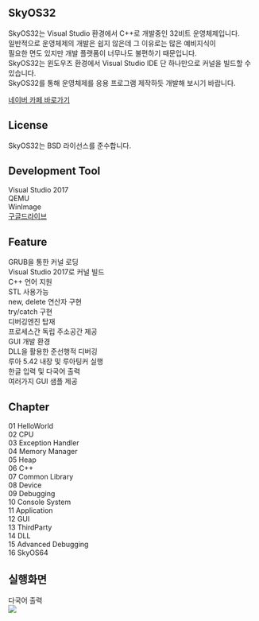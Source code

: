 SkyOS32
----------------

SkyOS32는 Visual Studio 환경에서 C++로 개발중인 32비트 운영체제입니다.  
일반적으로 운영체제의 개발은 쉽지 않은데 그 이유로는 많은 예비지식이  
필요한 면도 있지만 개발 플랫폼이 너무나도 불편하기 때문입니다.  
SkyOS32는 윈도우즈 환경에서 Visual Studio IDE 단 하나만으로 커널을 빌드할 수 있습니다.  
SkyOS32를 통해 운영체제를 응용 프로그램 제작하듯 개발해 보시기 바랍니다.  

[네이버 카페 바로가기](https://cafe.naver.com/codemasterproject)

License
-------

SkyOS32는 BSD 라이선스를 준수합니다.

Development Tool
-------------------

Visual Studio 2017  
QEMU  
WinImage  
[구글드라이브](https://drive.google.com/drive/folders/1KR2yITxhtZJaK7uHf54bP1nslQGdMFAS?usp=sharing)

Feature
-------

GRUB을 통한 커널 로딩  
Visual Studio 2017로 커널 빌드  
C++ 언어 지원  
STL 사용가능  
new, delete 연산자 구현  
try/catch 구현  
디버깅엔진 탑재  
프로세스간 독립 주소공간 제공  
GUI 개발 환경  
DLL을 활용한 준선행적 디버깅  
루아 5.42 내장 및 루아팅커 실행  
한글 입력 및 다국어 출력  
여러가지 GUI 샘플 제공  

Chapter
-------

01 HelloWorld  
02 CPU  
03 Exception Handler  
04 Memory Manager  
05 Heap  
06 C++  
07 Common Library  
08 Device  
09 Debugging  
10 Console System  
11 Application  
12 GUI  
13 ThirdParty  
14 DLL  
15 Advanced Debugging  
16 SkyOS64  

실행화면
-------

다국어 출력  
<img src="./img/localization.jpg">